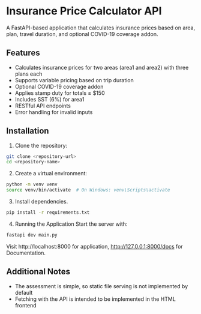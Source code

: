 # Insurance Price Calculator API

A FastAPI-based application that calculates insurance prices based on area, plan, travel duration, and optional COVID-19 coverage addon.

## Features

- Calculates insurance prices for two areas (area1 and area2) with three plans each
- Supports variable pricing based on trip duration
- Optional COVID-19 coverage addon
- Applies stamp duty for totals ≥ $150
- Includes SST (6%) for area1
- RESTful API endpoints
- Error handling for invalid inputs

## Installation

1. Clone the repository:
```bash
git clone <repository-url>
cd <repository-name>
```

2. Create a virtual environment:
```bash
python -m venv venv
source venv/bin/activate  # On Windows: venv\Scripts\activate
```

3. Install dependencies.
```bash
pip install -r requirements.txt
```

4. Running the Application
Start the server with:
```bash
fastapi dev main.py
```

Visit http://localhost:8000 for application, http://127.0.0.1:8000/docs for Documentation.

## Additional Notes
* The assessment is simple, so static file serving is not implemented by default
* Fetching with the API is intended to be implemented in the HTML frontend